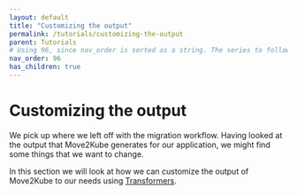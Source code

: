 ```yaml
---
layout: default
title: "Customizing the output"
permalink: /tutorials/customizing-the-output
parent: Tutorials
# Using 96, since nav_order is sorted as a string. The series to follow is 1..9, 91..99,991..999,..
nav_order: 96
has_children: true
---
```


# Customizing the output

We pick up where we left off with the migration workflow. Having looked at the output that Move2Kube generates for our application, we might find some things that we want to change.

In this section we will look at how we can customize the output of Move2Kube to our needs using [Transformers](/concepts/transformer).
